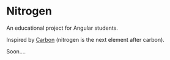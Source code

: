 # Nitrogen

An educational project for Angular students.

Inspired by [Carbon](https://carbon.now.sh/) (nitrogen is the next element after carbon).

Soon....
